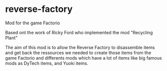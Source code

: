 # reverse-factory
Mod for the game Factorio  
  
Based ont the work of Ricky Ford who implemented the mod "Recycling Plant"  
  
The aim of this mod is to allow the Reverse Factory to disassemble items and get back the ressources we needed to create those items from the game Factorio and differents mods which have a lot of items like big famous mods as DyTech items, and Yuoki items.
